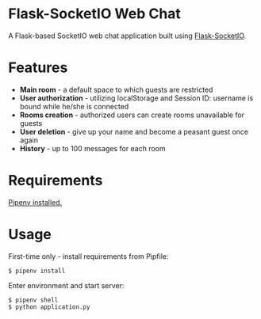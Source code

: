 # Flask-SocketIO Web Chat

A Flask-based SocketIO web chat application built using
[Flask-SocketIO](https://github.com/miguelgrinberg/Flask-SocketIO).

# Features
* **Main room** - a default space to which guests are restricted
* **User authorization** - utilizing localStorage and Session ID: username is bound while he/she is connected
* **Rooms creation** - authorized users can create rooms unavailable for guests
* **User deletion** - give up your name and become a peasant guest once again
* **History** - up to 100 messages for each room

# Requirements
[Pipenv installed.](https://pipenv.readthedocs.io/en/latest/install/#installing-pipenv)

# Usage
First-time only - install requirements from Pipfile:
```
$ pipenv install
```
Enter environment and start server:
```
$ pipenv shell
$ python application.py
```
